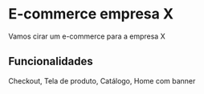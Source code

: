 # E-commerce empresa X
Vamos cirar um e-commerce para a empresa X

## Funcionalidades
Checkout, Tela de produto, Catálogo, Home com banner
